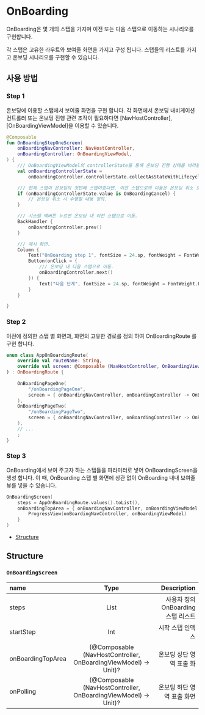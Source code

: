 # OnBoarding

OnBoarding은 몇 개의 스탭을 가지며 이전 또는 다음 스탭으로 이동하는 시나리오를 구현합니다.

각 스탭은 고유한 라우트와 보여줄 화면을 가지고 구성 됩니다.
스탭들의 리스트를 가지고 온보딩 시나리오를 구현할 수 있습니다.

## 사용 방법
### Step 1
온보딩에 이용할 스탭에서 보여줄 화면을 구현 합니다.
각 화면에서 온보딩 내비게이션 컨트롤러 또는 온보딩 진행 관련 조작이 필요하다면 [NavHostController], [OnBoardingViewModel]을 이용할 수 있습니다.

```Kotlin
@Composable
fun OnBoardingStepOneScreen(
    onBoardingNavController: NavHostController,
    onBoardingController: OnBoardingViewModel,
) {
    /// OnBoardingViewModel의 controllerState를 통해 온보딩 진행 상태를 바라볼 수 있음.
    val onBoardingControllerState =
        onBoardingController.controllerState.collectAsStateWithLifecycle()

    /// 현재 스탭이 온보딩의 첫번째 스탭이었다면, 이전 스탭으로의 이동은 온보딩 취소 호출.
    if (onBoardingControllerState.value is OnBoardingCancel) {
        // 온보딩 취소 시 수행할 내용 정의.
    }

    /// 시스템 백버튼 누르면 온보딩 내 이전 스탭으로 이동.
    BackHandler {
        onBoardingController.prev()
    }

    /// 예시 화면.
    Column { 
        Text("OnBoarding step 1", fontSize = 24.sp, fontWeight = FontWeight.Bold)
        Button(onClick = {
            /// 온보딩 내 다음 스탭으로 이동.
            onBoardingController.next()
        }) {
            Text("다음 단계", fontSize = 24.sp, fontWeight = FontWeight.Bold)
        }
    }

}
```

### Step 2
이전에 정의한 스탭 별 화면과, 화면의 고유한 경로를 정의 하여 OnBoardingRoute 를 구현 합니다.
``` Kotlin
enum class AppOnBoardingRoute(
    override val routeName: String,
    override val screen: @Composable (NavHostController, OnBoardingViewModel) -> Unit,
) : OnBoardingRoute {
    
    OnBoardingPageOne(
        "/onBoardingPageOne",
        screen = { onBoardingNavController, onBoardingController -> OnBoardingPageOneScreen(onBoardingNavController, onBoardingController) },
    ),
    OnBoardingPageTwo(
        "/onBoardingPageTwo",
        screen = { onBoardingNavController, onBoardingController -> OnBoardingPageTwoScreen(onBoardingNavController, onBoardingController) },
    ),
    // ...
    ;
}
```

### Step 3
OnBoarding에서 보여 주고자 하는 스탭들을 파라미터로 넣어 OnBoardingScreen을 생성 합니다.
이 때, OnBoarding 스탭 별 화면에 상관 없이 OnBoarding 내내 보여줄 뷰를 넣을 수 있습니다.
```kotlin
OnBoardingScreen(
    steps = AppOnBoardingRoute.values().toList(),
    onBoardingTopArea = { onBoardingNavController, onBoardingViewModel ->
        ProgressView(onBoardingNavController, onBoardingViewModel)
    }
)
```

- [Structure](#structure)

## Structure
### `OnBoardingScreen`
| name | Type | Description |
| :--- | :--: | ----------: |
| steps | List<OnBoardingRoute> | 사용자 정의 OnBoarding 스탭 리스트 |
| startStep | Int | 시작 스탭 인덱스 |
| onBoardingTopArea | (@Composable (NavHostController, OnBoardingViewModel) -> Unit)? | 온보딩 상단 영역 표출 화 |
| onPolling | (@Composable (NavHostController, OnBoardingViewModel) -> Unit)? | 온보딩 하단 영역 표출 화면 |

